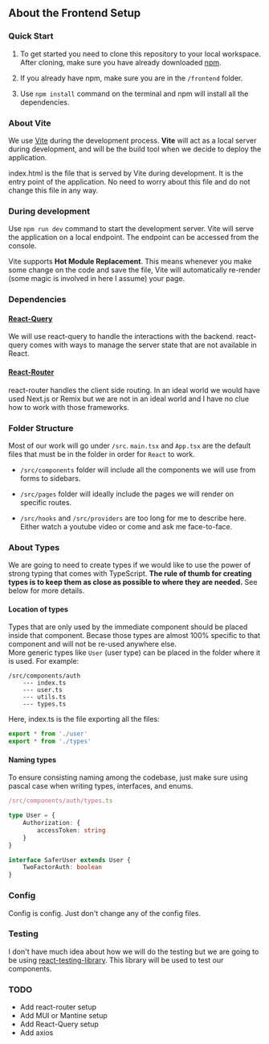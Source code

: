 ## About the Frontend Setup

### Quick Start
1. To get started you need to clone this repository to your local workspace. After cloning, make sure you have already downloaded [npm](https://www.npmjs.com/package/npm).

2. If you already have npm, make sure you are in the `/frontend` folder.

3. Use `npm install` command on the terminal and npm will install all the dependencies.

### About Vite
We use [Vite](https://vitejs.dev/) during the development process. **Vite** will act as a local server during development, and will be the build tool when we decide to deploy the application.

index.html is the file that is served by Vite during development. It is the entry point of the application. No need to worry about this file and do not change this file in any way.

### During development
Use `npm run dev` command to start the development server. Vite will serve the application on a local endpoint. The endpoint can be accessed from the console.

Vite supports **Hot Module Replacement**. This means whenever you make some change on the code and save the file, Vite will automatically re-render (some magic is involved in here I assume) your page. 

### Dependencies
#### [React-Query](https://tanstack.com/query/v4/docs/overview)
We will use react-query to handle the interactions with the backend. react-query comes with ways to manage the server state that are not available in React.

#### [React-Router](https://reactrouter.com/en/main/start/tutorial#adding-a-router)
react-router handles the client side routing. In an ideal world we would have used Next.js or Remix but we are not in an ideal world and I have no clue how to work with those frameworks. 

### Folder Structure
Most of our work will go under `/src`. `main.tsx` and `App.tsx` are the default files that must be in the folder in order for `React` to work. 

+ `/src/components` folder will include all the components we will use from forms to sidebars.

+ `/src/pages` folder will ideally include the pages we will render on specific routes.

+ `/src/hooks` and `/src/providers` are too long for me to describe here. Either watch a youtube video or come and ask me face-to-face.

### About Types
We are going to need to create types if we would like to use the power of strong typing that comes with TypeScript. **The rule of thumb for creating types is to keep them as close as possible to where they are needed.** See below for more details.
#### Location of types
Types that are only used by the immediate component should be placed inside that component. Becase those types are almost 100% specific to that component and will not be re-used anywhere else.<br>
More generic types like `User` (user type) can be placed in the folder where it is used. For example:
```
/src/components/auth
    --- index.ts
    --- user.ts
    --- utils.ts
    --- types.ts

```
Here, index.ts is the file exporting all the files:
```ts
export * from './user'
export * from './types'
```

#### Naming types
To ensure consisting naming among the codebase, just make sure using pascal case when writing types, interfaces, and enums.
```ts
/src/components/auth/types.ts

type User = {
    Authorization: {
        accessToken: string
    }
}

interface SaferUser extends User {
    TwoFactorAuth: boolean
}
```


### Config
Config is config. Just don't change any of the config files.

### Testing
I don't have much idea about how we will do the testing but we are going to be using [react-testing-library](https://testing-library.com/docs/react-testing-library/intro/). This library will be used to test our components.

### TODO
+ Add react-router setup
+ Add MUI or Mantine setup
+ Add React-Query setup
+ Add axios